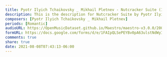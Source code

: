 ```yaml
---
title: Pyotr Ilyich Tchaikovsky _ Mikhail Pletnev - Nutcracker Suite (1)
description: This is the description for Nutcracker Suite by Pyotr Ilyich Tchaikovsky _ Mikhail Pletnev
composers: [Pyotr Ilyich Tchaikovsky _ Mikhail Pletnev]
periods: [Romantic]
audioURL: https://OpenMusicDataset.github.io/Maestro/maestro-v3.0.0/2006/MIDI-Unprocessed_09_R1_2006_01-04_ORIG_MID--AUDIO_09_R1_2006_04_Track04_wav.midi
formURL: https://docs.google.com/forms/d/e/1FAIpQLSePEYBv0pA63ulstNdWyIT5Twz5Zgi84fTNubAW9o9aCQel0w/viewform
comments: true
share: true
date: 2021-08-08T07:43:13-06:00
---
```

